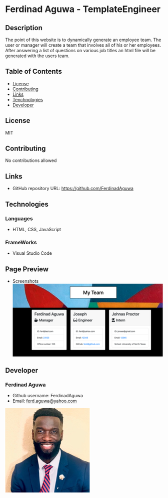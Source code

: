 # Ferdinad Aguwa - TemplateEngineer


## Description
The point of this website is to dynamically generate an employee team. The user or manager will create a team that involves all of his or her employees. After answering a list of questions on various job titles an html file will be generated with the users team.

## Table of Contents
* [License](#license)
* [Contributing](#contributing)
* [Links](#Links)
* [Tenchnologies](#Technologies)
* [Developer](#Developer)
## License
MIT
## Contributing
No contributions allowed  
## Links
* GitHub repository URL: https://github.com/FerdinadAguwa
## Technologies
### Languages
* HTML, CSS, JavaScript
### FrameWorks
* Visual Studio Code
## Page Preview
* Screenshots
<img src= "output/photo/Screen Shot 2020-12-21 at 5.13.30 PM.png"
alt= "screenshot of website">




## Developer
### Ferdinad Aguwa 
* Github username: FerdinadAguwa
* Email: ferd.aguwa@yahoo.com

<img src= "output/photo/0.jpeg"
     alt="Contributer Photo"
     width=270px
     style="float: left; margin-right: 10px;"/>